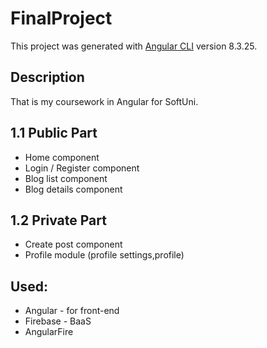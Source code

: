 # FinalProject

This project was generated with [Angular CLI](https://github.com/angular/angular-cli) version 8.3.25.

## Description

That is my coursework in Angular for SoftUni.


## 1.1 Public Part

* Home component
* Login / Register component
* Blog list component
* Blog details component


## 1.2 Private Part

* Create post component
* Profile module (profile settings,profile)

## Used:
* Angular - for front-end
* Firebase - BaaS
* AngularFire


